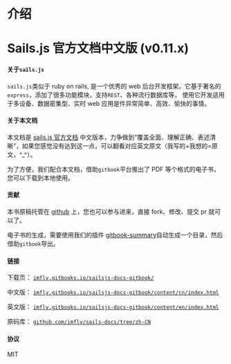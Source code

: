 # 介绍

# Sails.js 官方文档中文版 (v0.11.x)

#### 关于`sails.js`

`sails.js`类似于 ruby on rails, 是一个优秀的 web 后台开发框架。它基于著名的`express`，添加了很多功能模块，支持`REST`、各种流行数据库等， 使用它开发适用于多设备、数据密集型、实时 web 应用是件异常简单、高效、愉快的事情。

#### 关于本文档

本文档是 [sails.js 官方文档](http://www.sailsjs.org) 中文版本，力争做到“覆盖全面、理解正确、表述清晰”，如果您感觉没有达到这一点，可以翻看对应英文原文（我写的+我想的=原文，^_^）。

为了方便，我们配合本文档，借助`gitbook`平台推出了 PDF 等个格式的电子书，您可以下载到本地使用。

#### 贡献

本书原稿托管在 [github](https://github.com/imfly/sails-docs/tree/zh-CN) 上，您也可以参与进来，直接 fork、修改、提交 pr 就可以了。

电子书的生成，需要使用我们的插件 [gitbook-summary](https://github.com/imfly/gitbook-summary)自动生成一个目录，然后借助`gitbook`导出。

#### 链接

下载页： [`imfly.gitbooks.io/sailsjs-docs-gitbook/`](https://imfly.gitbooks.io/sailsjs-docs-gitbook/)

中文版： [`imfly.gitbooks.io/sailsjs-docs-gitbook/content/cn/index.html`](https://imfly.gitbooks.io/sailsjs-docs-gitbook/content/cn/index.html)

英文版： [`imfly.gitbooks.io/sailsjs-docs-gitbook/content/en/index.html`](https://imfly.gitbooks.io/sailsjs-docs-gitbook/content/en/index.html)

原码库： [`github.com/imfly/sails-docs/tree/zh-CN`](https://github.com/imfly/sails-docs/tree/zh-CN)

#### 协议

MIT